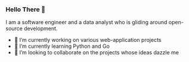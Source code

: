 ### Hello There 👋

I am a software engineer and a data analyst who is gliding around open-source development.

- 🔭 I’m currently working on various web-application projects
- 🌱 I’m currently learning Python and Go
- 👯 I’m looking to collaborate on the projects whose ideas dazzle me

<!--
**nat236919/nat236919** is a ✨ _special_ ✨ repository because its `README.md` (this file) appears on your GitHub profile.

Here are some ideas to get you started:

- 🔭 I’m currently working on ...
- 🌱 I’m currently learning ...
- 👯 I’m looking to collaborate on ...
- 🤔 I’m looking for help with ...
- 💬 Ask me about ...
- 📫 How to reach me: ...
- 😄 Pronouns: ...
- ⚡ Fun fact: ...
-->

